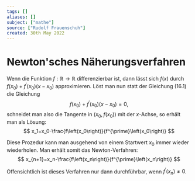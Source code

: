 ```yaml
---
tags: []
aliases: []
subject: ["mathe"]
source: ["Rudolf Frauenschuh"]
created: 30th May 2022
---
```


# Newton'sches Näherungsverfahren


Wenn die Funktion $f: \mathbb{R} \rightarrow \mathbb{R}$ differenzierbar ist, dann lässt sich $f(x)$ durch $f\left(x_0\right)+f^{\prime}\left(x_0\right)\left(x-x_0\right)$ approximieren. Löst man nun statt der Gleichung (16.1) die Gleichung
$$
f\left(x_0\right)+f^{\prime}\left(x_0\right)\left(x-x_0\right)=0,
$$
schneidet man also die Tangente in $\left(x_0, f\left(x_0\right)\right)$ mit der $x$-Achse, so erhält man als Lösung:
$$
x_1=x_0-\frac{f\left(x_0\right)}{f^{\prime}\left(x_0\right)}
$$

Diese Prozedur kann man ausgehend von einem Startwert $x_0$ immer wieder wiederholen. Man erhält somit das Newton-Verfahren:
$$
x_{n+1}=x_n-\frac{f\left(x_n\right)}{f^{\prime}\left(x_n\right)}
$$

Offensichtlich ist dieses Verfahren nur dann durchführbar, wenn $f^{\prime}\left(x_n\right) \neq 0$.